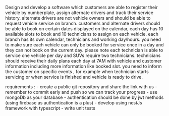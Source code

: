 Design and develop a software which customers are able to register their vehicle by numberplate, assign alternate drivers and track their service history.
alternate drivers are not vehicle owners and should be able to request vehicle service on branch.
customers and alternate drivers should be able to book on certain dates displayed on the calendar, each day has 10 available slots to book and 10 technicians to assign on each vehicle. each branch has its own calendar, technicians and working day/hours.
you need to make sure each vehicle can only be booked for service once in a day and they can not book on the current day.
please note each technician is able to service one vehicle per day and SUVs require two technicians.
technicians should receive their daily plans each day at 7AM with vehicle and customer information including more information like booked slot.
you need to inform the customer on specific events , for example when technician starts servicing or when service is finished and vehicle is ready to drive.

requirements : 
    - create a public git repository and share the link with us
    - remember to commit early and push so we can track your progress
    - use mongoDb as your database
    - authentication should be done by jwt methods (using firebase as authentication is a plus)
    - develop using nestJs framework with typescript
    - write unit tests



